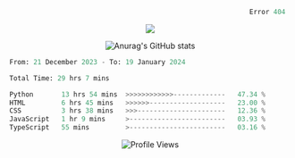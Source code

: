 ```python
                                                            Error 404   :(
```

<p align="center">
  <a href="https://skillicons.dev">
    <img src="https://skillicons.dev/icons?i=py,ts,rust,java" />
  </a>
</p>

<p align="center">
  <img alt="Anurag's GitHub stats" src="https://github-readme-stats.vercel.app/api?username=Kernel-rb&show_icons=true&theme=tokyonight">
</p>



<!--START_SECTION:waka-->

```python
From: 21 December 2023 - To: 19 January 2024

Total Time: 29 hrs 7 mins

Python       13 hrs 54 mins  >>>>>>>>>>>>-------------   47.34 %
HTML         6 hrs 45 mins   >>>>>>-------------------   23.00 %
CSS          3 hrs 38 mins   >>>----------------------   12.36 %
JavaScript   1 hr 9 mins     >------------------------   03.93 %
TypeScript   55 mins         >------------------------   03.16 %
```

<!--END_SECTION:waka-->


<div align="center">
  <img src="https://komarev.com/ghpvc/?username=Kernel-rb&label=PROFILE+VIEWS" alt="Profile Views">
</div>
